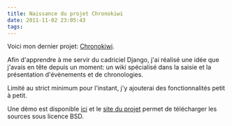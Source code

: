 ```yaml
---
title: Naissance du projet Chronokiwi
date: 2011-11-02 23:05:43
tags:
---
```


Voici mon dernier projet: [Chronokiwi](http://chiselapp.com/user/devnewton/repository/chronokiwi).

Afin d'apprendre à me servir du cadriciel Django, j'ai réalisé une idée que j'avais en tête depuis un moment: un wiki spécialisé dans la saisie et la présentation d'évènements et de chronologies.

Limité au strict minimum pour l'instant, j'y ajouterai des fonctionnalités petit à petit.

Une démo est disponible [ici](../../../devnewton/chronokiwi_demo/index/index.html) et le [site du projet](../../../projects/fossils/chronokiwi/index.html) permet de télécharger les sources sous licence BSD.